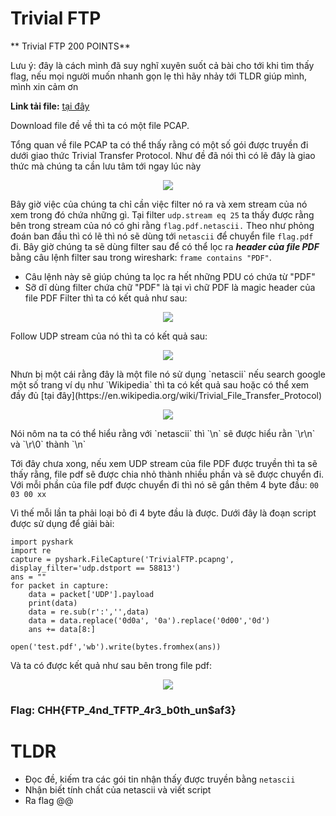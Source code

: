 Trivial FTP
====
** Trivial FTP 200 POINTS**

Lưu ý: đây là cách mình đã suy nghĩ xuyên suốt cả bài cho tới khi tìm thấy flag, nếu mọi người muốn nhanh gọn lẹ thì hãy nhảy tới TLDR giúp mình, mình xin cảm ơn 


**Link tải file:** [tại đây]()

Download file đề về thì ta có một file PCAP. 

Tổng quan về file PCAP ta có thể thấy rằng có một số gói được truyền đi dưới giao thức Trivial Transfer Protocol. Như đề đã nói thì có lẽ đây là giao thức mà chúng ta cần lưu tâm tới ngay lúc này
<p align="center">
  <img src="https://github.com/P5ySm1th/CTF/assets/100250271/9f4331f8-68cb-4902-8781-049c7db7ab13">
</p>

Bây giờ việc của chúng ta chỉ cần việc filter nó ra và xem stream của nó xem trong đó chứa những gì. Tại filter `udp.stream eq 25` ta thấy được rằng bên trong stream của nó có ghi rằng `flag.pdf.netascii.` 
Theo như phỏng đoán ban đầu thì có lẽ thì nó sẽ dùng tới `netascii` để chuyển file `flag.pdf` đi. Bây giờ chúng ta sẽ dùng filter sau để có thể lọc ra ***header của file PDF*** bằng câu lệnh filter sau trong wireshark: `frame contains "PDF"`. 
- Câu lệnh này sẽ giúp chúng ta lọc ra hết những PDU có chứa từ "PDF"
- Sỡ dĩ dùng filter chứa chữ "PDF" là tại vì chữ PDF là magic header của file PDF
Filter thì ta có kết quả như sau: 

<p align="center">
  <img src="https://github.com/P5ySm1th/CTF/assets/100250271/b64f2b08-e3c2-401d-96ba-6affe69dd3b0">
</p>
Follow UDP stream của nó thì ta có kết quả sau: 
<p align="center">
  <img src="https://github.com/P5ySm1th/CTF/assets/100250271/4752febd-a549-4545-94cd-61b280ec1275">
</p>
Nhưn bị một cái rằng đây là một file nó sử dụng `netascii` nếu search google một số trang ví dụ như `Wikipedia` thì ta có kết quả sau hoặc có thể xem đầy đủ [tại đây](https://en.wikipedia.org/wiki/Trivial_File_Transfer_Protocol)
<p align="center">
  <img src="https://github.com/P5ySm1th/CTF/assets/100250271/282ff0d0-f8a8-4c0a-ba15-d56f7e219ef7">
</p>
Nói nôm na ta có thể hiểu rằng với `netascii` thì `\n` sẽ được hiểu rằn `\r\n` và `\r\0` thành `\n`

Tới đây chưa xong, nếu xem UDP stream của file PDF được truyền thì ta sẽ thấy rằng, file pdf sẽ được chia nhỏ thành nhiều phần và sẽ được chuyển đi. Với mỗi phần của file pdf được chuyển đi thì nó sẽ gắn thêm 4 byte đầu: `00 03 00 xx`

Vì thế mỗi lần ta phải loại bỏ đi 4 byte đầu là được. Dưới đây là đoạn script được sử dụng để giải bài: 
```
import pyshark 
import re
capture = pyshark.FileCapture('TrivialFTP.pcapng', display_filter='udp.dstport == 58813')
ans = ""
for packet in capture:
    data = packet['UDP'].payload
    print(data)
    data = re.sub(r':','',data)
    data = data.replace('0d0a', '0a').replace('0d00','0d')
    ans += data[8:]

open('test.pdf','wb').write(bytes.fromhex(ans))
```

Và ta có được kết quả như sau bên trong file pdf: 
<p align="center">
  <img src="https://github.com/P5ySm1th/CTF/assets/100250271/fc772513-43fc-4568-99f7-cecc0220b7ee">
</p>

### Flag: CHH{FTP_4nd_TFTP_4r3_b0th_un$af3}

TLDR
===
- Đọc đề, kiếm tra các gói tin nhận thấy được truyền bằng `netascii`
- Nhận biết tính chất của netascii và viết script
- Ra flag @@
